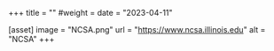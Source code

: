 +++
title = ""
#weight =
date = "2023-04-11"

[asset]
    image = "NCSA.png"
    url = "https://www.ncsa.illinois.edu"
    alt = "NCSA"
+++

